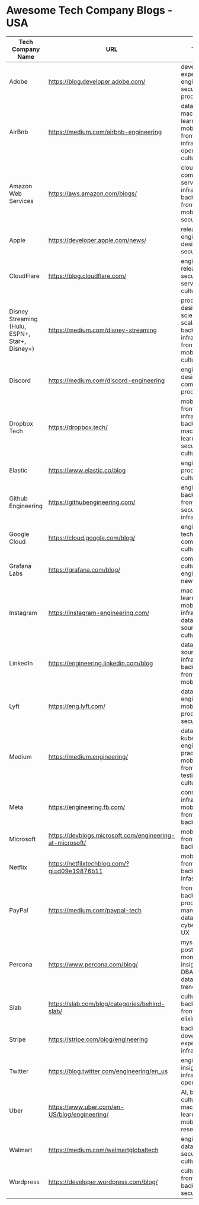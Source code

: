 # Awesome Tech Company Blogs - USA

| Tech Company Name | URL | Topics | Github Orgs |
|-------------------|-----|--------|-------------|
| Adobe | https://blog.developer.adobe.com/ | developer experience, engineering, security, product | https://github.com/adobe |
| AirBnb | https://medium.com/airbnb-engineering | data, AI, machine learning, mobile, frontend, infrastructure, open source, cultulre | https://github.com/airbnb |
| Amazon Web Services| https://aws.amazon.com/blogs/ | cloud computing, serverless, infrastructure, backend, frontend, mobile, security | https://github.com/aws |
| Apple | https://developer.apple.com/news/ | releases, engineering, design, security | https://github.com/apple |
| CloudFlare | https://blog.cloudflare.com/ | engineering, releases, SRE, security, serverless, culture | https://github.com/cloudflare |
| Disney Streaming (Hulu, ESPN+, Star+, Disney+) | https://medium.com/disney-streaming | product, design, data science, scala, backend, infrastructure, frontend, mobile, culture | https://github.com/disneystreaming |
| Discord | https://medium.com/discord-engineering | engineering, design, community, product | https://github.com/discord |
| Dropbox Tech | https://dropbox.tech/ | mobile, frontend, infrastructure, backend, machine learning, security, culture | https://github.com/dropbox |
| Elastic | https://www.elastic.co/blog | engineering, products, culture | https://github.com/elastic |
| Github Engineering | https://githubengineering.com/ | engineering, backend, frontend, security, infrastructure | https://github.com/github |
| Google Cloud | https://cloud.google.com/blog/ | engineering, technology, community, culture | https://github.com/GoogleCloudPlatform |
| Grafana Labs | https://grafana.com/blog/ | community, culture, engineering, news, release | https://github.com/grafana |
| Instagram | https://instagram-engineering.com/ | machine learning, mobile, infrastructure, data, open source, culture | https://github.com/Instagram |
| LinkedIn | https://engineering.linkedin.com/blog | data, open source, infrastructure, backend, frontend, mobile | https://github.com/linkedin |
| Lyft | https://eng.lyft.com/ | data, engineering, mobile, product, security | https://github.com/lyft |
| Medium | https://medium.engineering/ | data, kubernetes, engineering practice, mobile, frontend, testing, culture | https://github.com/Medium |
| Meta | https://engineering.fb.com/ | connectivity, infrastructure, mobile, frontend, backend | https://github.com/facebook |
| Microsoft | https://devblogs.microsoft.com/engineering-at-microsoft/ | mobile, frontend, backend | https://github.com/microsoft |
| Netflix | https://netflixtechblog.com/?gi=d09e19876b11 | mobile, frontend, backend, infastructure | https://github.com/netflix |
| PayPal | https://medium.com/paypal-tech | frontend, backend, product management, data science, cybersecurity, UX | https://github.com/paypal |
| Percona | https://www.percona.com/blog/ | mysql, postgresql, mongodb, insight for DBA, database trends | https://github.com/percona |
| Slab | https://slab.com/blog/categories/behind-slab/ | culture, backend, frontend, elixir | https://github.com/slab |
| Stripe | https://stripe.com/blog/engineering | backend, developer experience, infrastructure | https://github.com/stripe |
| Twitter | https://blog.twitter.com/engineering/en_us | engineering, insights, infrastructure, open source | https://github.com/twitter |
| Uber | https://www.uber.com/en-US/blog/engineering/ | AI, backend, culture, data, machine learning, mobile, web, research | https://github.com/uber |
| Walmart | https://medium.com/walmartglobaltech | engineering, data science, security, UX, culture | https://github.com/walmartlabs |
| Wordpress | https://developer.wordpress.com/blog/ | culture, frontend, backend, security | https://github.com/WordPress |
